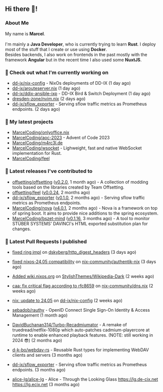 ## Hi there 👋!




### About Me

My name is **Marcel**.
<br><br>
I'm mainly a **Java Developer**, who is currently trying to learn **Rust**. I deploy most of the stuff that I create or use using **Docker**.
<br>
Besides backends, I also work on frontends in the past mostly with the framework **Angular** but in the recent time I also used some **NuxtJS**. 



### 👷 Check out what I'm currently working on

- [dd-ix/nix-config](https://github.com/dd-ix/nix-config) - NixOs deployments of DD-IX (1 day ago)
- [dd-ix/arouteserver.nix](https://github.com/dd-ix/arouteserver.nix) (1 day ago)
- [dd-ix/ddix-ansible-ixp](https://github.com/dd-ix/ddix-ansible-ixp) - DD-IX Bird &amp; Switch Deployment (1 day ago)
- [dresden-zone/nvim.nix](https://github.com/dresden-zone/nvim.nix) (2 days ago)
- [dd-ix/sflow_exporter](https://github.com/dd-ix/sflow_exporter) - Serving sflow traffic metrics as Prometheus endpoints. (2 days ago)

### 🌱 My latest projects

- [MarcelCoding/onlyoffice.nix](https://github.com/MarcelCoding/onlyoffice.nix)
- [MarcelCoding/aoc-2023](https://github.com/MarcelCoding/aoc-2023) - Advent of Code 2023
- [MarcelCoding/m4rc3l.de](https://github.com/MarcelCoding/m4rc3l.de)
- [MarcelCoding/wsocket](https://github.com/MarcelCoding/wsocket) - Lighweight, fast and native WebSocket implementation for Rust.
- [MarcelCoding/feel](https://github.com/MarcelCoding/feel)

### 🔭 Latest releases I've contributed to

- [offsetting/offsetting](https://github.com/offsetting/offsetting) ([v0.2.0](https://github.com/offsetting/offsetting/releases/tag/v0.2.0), 1 month ago) - A collection of modding tools based on the libraries created by Team Offsetting.
- [offsetting/feel](https://github.com/offsetting/feel) ([v0.0.24](https://github.com/offsetting/feel/releases/tag/v0.0.24), 2 months ago)
- [dd-ix/sflow_exporter](https://github.com/dd-ix/sflow_exporter) ([v0.1.0](https://github.com/dd-ix/sflow_exporter/releases/tag/v0.1.0), 2 months ago) - Serving sflow traffic metrics as Prometheus endpoints.
- [MarcelCoding/nova](https://github.com/MarcelCoding/nova) ([v4.0.1](https://github.com/MarcelCoding/nova/releases/tag/v4.0.1), 2 months ago) - Nova is a framework on top of spring boot. It aims to provide nice additions to the spring ecosystem.
- [MarcelCoding/bszet-mind](https://github.com/MarcelCoding/bszet-mind) ([v0.1.16](https://github.com/MarcelCoding/bszet-mind/releases/tag/v0.1.16), 3 months ago) - A tool to monitor STÜBER SYSTEMS&#39; DAVINCI&#39;s HTML exported substitution plan for changes.

### 🔨 Latest Pull Requests I published

- [fixed ring impl](https://github.com/dskyberg/http_digest_headers/pull/2) on [dskyberg/http_digest_headers](https://github.com/dskyberg/http_digest_headers) (3 days ago)
- [fixed nixos-24.05 compatibility](https://github.com/nix-community/authentik-nix/pull/28) on [nix-community/authentik-nix](https://github.com/nix-community/authentik-nix) (3 days ago)
- [Added wiki.nixos.org](https://github.com/StylishThemes/Wikipedia-Dark/pull/221) on [StylishThemes/Wikipedia-Dark](https://github.com/StylishThemes/Wikipedia-Dark) (2 weeks ago)
- [caa: fix critical flag according to rfc8659](https://github.com/nix-community/dns.nix/pull/32) on [nix-community/dns.nix](https://github.com/nix-community/dns.nix) (2 weeks ago)
- [nix: update to 24.05](https://github.com/dd-ix/nix-config/pull/72) on [dd-ix/nix-config](https://github.com/dd-ix/nix-config) (2 weeks ago)

- [sebadob/rauthy](https://github.com/sebadob/rauthy) - OpenID Connect Single Sign-On Identity &amp; Access Management (1 month ago)
- [DavidBuchanan314/Turbo-Recadmiumator](https://github.com/DavidBuchanan314/Turbo-Recadmiumator) - A remake of truedread/netflix-1080p which auto-patches cadmium-playercore at runtime to enable enhanced playback features. (NOTE: still working in 2024 😎) (2 months ago)
- [d-k-bo/webdav-rs](https://github.com/d-k-bo/webdav-rs) - Reusable Rust types for implementing WebDAV clients and servers (3 months ago)
- [dd-ix/sflow_exporter](https://github.com/dd-ix/sflow_exporter) - Serving sflow traffic metrics as Prometheus endpoints. (3 months ago)
- [alice-lg/alice-lg](https://github.com/alice-lg/alice-lg) - Alice - Through the Looking Glass https://lg.de-cix.net https://lg.ecix.net (3 months ago)
